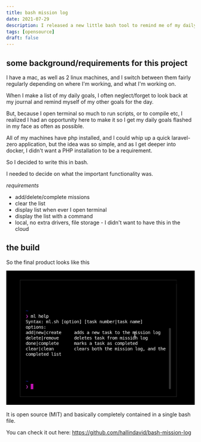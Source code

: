 ```yaml
---
title: bash mission log
date: 2021-07-29
description: I released a new little bash tool to remind me of my daily goals every time I open my terminal
tags: [opensource]
draft: false
---
```


## some background/requirements for this project 

I have a mac, as well as 2 linux machines, and I switch between them fairly regularly depending on where I'm working, and what I'm working on.

When I make a list of my daily goals, I often neglect/forget to look back at my journal and remind myself of my other goals for the day.

But, because I open terminal so much to run scripts, or to compile etc, I realized I had an opportunity here to make it so I get my daily goals flashed in my face as often as possible.

All of my machines have php installed, and I could whip up a quick laravel-zero application, but the idea was so simple, and as I get deeper into docker, I didn't want a PHP installation to be a requirement.

So I decided to write this in bash.

I needed to decide on what the important functionality was.


_requirements_

- add/delete/complete missions
- clear the list
- display list when ever I open terminal
- display the list with a command
- local, no extra drivers, file storage - I didn't want to have this in the cloud

## the build

So the final product looks like this

<img src="https://github.com/hallindavid/bash-mission-log/blob/main/preview.gif?raw=true" />

It is open source (MIT) and basically completely contained in a single bash file.

You can check it out here: <a href="https://github.com/hallindavid/bash-mission-log">https://github.com/hallindavid/bash-mission-log</a>